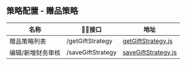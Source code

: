## 策略配置 - 赠品策略
名称                 |    接口                                    |  地址
------------------- |--------------------------------------------|----
赠品策略列表          |/getGiftStrategy                              | [getGiftStrategy.js](./getGiftStrategy.js)
编辑/新增财务审核     |/saveGiftStrategy                              | [saveGiftStrategy.js](./saveGiftStrategy.js)
